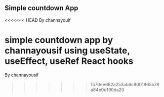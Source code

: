 
Simple countdown App
---

<<<<<<< HEAD
By channayouif

simple countdown app by channayousif using useState, useEffect, useRef React hooks
=======
By channayousif
>>>>>>> 1570ee682a253ab6c8001865b78a84e0d190da20
